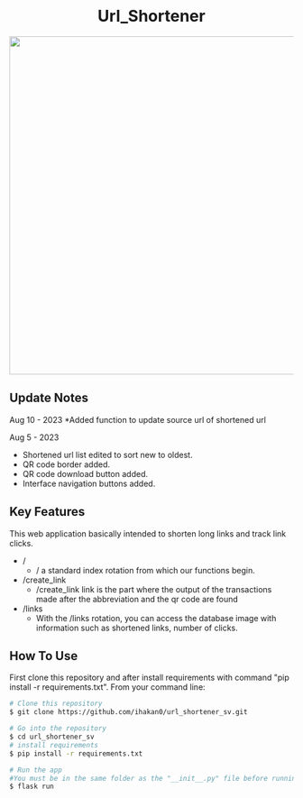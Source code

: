<h1 align="center">
  <br>
  <br>
  Url_Shortener
  <br>
</h1>


<div align="center">
    <img src="https://i.ibb.co/Y7Nbcqg/git.png" width="600px"</img> 
</div>

## Update Notes

Aug 10 - 2023
*Added function to update source url of shortened url

Aug 5 - 2023
* Shortened url list edited to sort new to oldest.
* QR code border added.
* QR code download button added.
* Interface navigation buttons added.


## Key Features


This web application basically intended to shorten long links and track link clicks.

* /
  - / a standard index rotation from which our functions begin.
* /create_link
  - /create_link link is the part where the output of the transactions made after the abbreviation and the qr code are found
* /links
  - With the /links rotation, you can access the database image with information such as shortened links, number of clicks.

## How To Use

First clone this repository and after install requirements with command "pip install -r requirements.txt". From your command line:

```bash
# Clone this repository
$ git clone https://github.com/ihakan0/url_shortener_sv.git

# Go into the repository
$ cd url_shortener_sv
# install requirements
$ pip install -r requirements.txt

# Run the app
#You must be in the same folder as the "__init__.py" file before running the command
$ flask run
```
